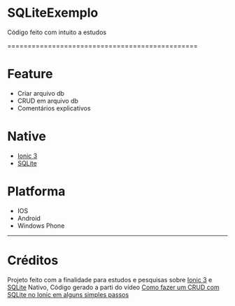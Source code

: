 # SQLiteExemplo
Código feito com intuito a estudos

===============================================

# Feature

* Criar arquivo db
* CRUD em arquivo db
* Comentários explicativos

# Native

* [Ionic 3](https://ionicframework.com/docs/v3/)
* [SQLite](https://ionicframework.com/docs/v3/native/sqlite/)

# Platforma

* IOS
* Android
* Windows Phone

___

# Créditos
Projeto feito com a finalidade para estudos e pesquisas sobre [Ionic 3](https://ionicframework.com/docs/v3/) e [SQLite](https://ionicframework.com/docs/v3/native/sqlite/)
Nativo, Código gerado a parti do vídeo [Como fazer um CRUD com SQLite no Ionic em alguns simples passos](https://www.youtube.com/watch?v=yWs2xceNCh0)
